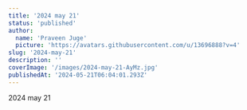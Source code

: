```yaml
---
title: '2024 may 21'
status: 'published'
author:
  name: 'Praveen Juge'
  picture: 'https://avatars.githubusercontent.com/u/13696888?v=4'
slug: '2024-may-21'
description: ''
coverImage: '/images/2024-may-21-AyMz.jpg'
publishedAt: '2024-05-21T06:04:01.293Z'
---
```


2024 may 21